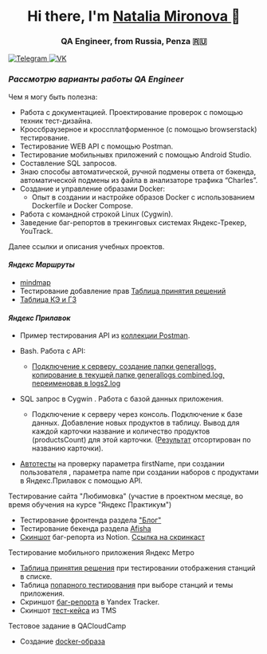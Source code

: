 <h1 align="center"> Hi there, I'm <a href="https://github.com/NataliaMiro" target="_blank"> Natalia Mironova </a>👋
  <h3 align="center">QA Engineer, from Russia, Penza 🇷🇺</h3>
  
<a href="https://t.me/natalym82">
<img src="https://img.shields.io/badge/Telegram-2CA5E0?style=for-the-badge&logo=telegram&logoColor=white" alt="Telegram"/>
</a>

<a href="https://m.vk.com/id23007195">
<img src="https://img.shields.io/badge/вконтакте-%232E87FB.svg?&style=for-the-badge&logo=vk&logoColor=white" alt="VK"/>
</a>

<!--
**NataliaMiro/NataliaMiro** is a ✨ _special_ ✨ repository because its `README.md` (this file) appears on your GitHub profile.
-->


 ***<H3>Рассмотрю варианты работы QA Engineer</H3>*** 

Чем я могу быть полезна:
+ Работа с документацией. Проектирование проверок с помощью техник тест-дизайна.
+ Кроссбраузерное и кроссплатформенное (с помощью browserstack) тестирование.
+ Тестирование WEB API с помощью Postman.
+ Тестирование мобильнывх приложений с помощью Android Studio.
+ Составление SQL запросов.
+ Знаю способы автоматической, ручной подмены ответа от бэкенда, автоматической подмены из файла в анализаторе трафика “Charles”.
+ Создание и управление образами Docker:
  - Опыт в создании и настройке образов Docker с использованием Dockerfile и Docker Compose.
+ Работа с командной строкой Linux (Cygwin).
+ Заведение баг-репортов в трекинговых системах Яндекс-Трекер, YouTrack.


Далее ссылки и описания учебных проектов.

_<H4>Яндекс Маршруты</H4>_

+ [mindmap](https://drive.google.com/file/d/1zugsU3w8kl3shCom-4IjEPpCuLjsQe9-/view?usp=sharing)
+ Тестирование добавление прав [Таблица принятия решений](https://docs.google.com/spreadsheets/d/1faFDAP5fOFjK7RjVTKU7msuO5KX-7U_LCUvWSosJS-8/edit?usp=sharing)
+ [Таблица КЭ и ГЗ](https://drive.google.com/file/d/1YuiXBQ6BVNAe5AbMUUpWw3SPYCXjuk8D/view?usp=sharing)

_<H4>Яндекс Прилавок</H4>_

+ Пример тестирования API из [коллекции Postman](https://drive.google.com/file/d/100HCU7I1KKvAaDIiqky1cgidFMv6VcpH/view?usp=sharing).
+ Bash. Работа с API:
  - [Подключение к серверу, создание папки generallogs, копирование в текущей
папке generallogs combined.log, переименовав в logs2.log](https://drive.google.com/file/d/1139cPsmjBc3rX_0z68J7vnQ5BbS3u-TO/view?usp=sharing)

+ SQL запрос в Cygwin . Работа с базой данных приложения.
  - Подключение к серверу через консоль. Подключение к базе данных.
Добавление новых продуктов в таблицу. Вывод для каждой карточки
название и количество продуктов (productsCount) для этой карточки.
([Результат](https://drive.google.com/file/d/1kz9Pz9m8SyHmyoiDxECUEX7IF_L_7Z4f/view?usp=sharing) отсортирован по названию карточки).
+ [Автотесты](https://github.com/NataliaMiro/yandex_api_stand_tests) на проверку параметра firstName,  при создании пользователя , параметра name при создании наборов с продуктами в Яндекс.Прилавок с помощью API.


Тестирование сайта "Любимовка" (участие в проектном месяце, во время обучения на курсе "Яндекс Практикум")
+ Тестирование фронтенда раздела ["Блог"](https://docs.google.com/spreadsheets/d/1vLXg9u08i6fBnkBC7do2f0iUAFEB1RKzRBnOWuxWzy8/edit?usp=sharing)
+ Тестирование бекенда раздела [Afisha](https://docs.google.com/spreadsheets/d/1i1sBzZeM_2WjNj_Zy9_WgLLMolI2sncJE7cN3W8Fyrk/edit?usp=sharing)
+ [Скиншот](https://docs.google.com/document/d/1c9oMsovJuvBuyf0coN7GXplpWBD_KbZEELjo89ZGz24/edit?usp=sharing) баг-репорта из Notion. [Cсылка на скринкаст](https://drive.google.com/file/d/127brSEm0NwA__Xctzsfuj1LyxcjoY-qf/view?usp=sharing)


Тестирование мобильного приложения Яндекс Метро
+ [Таблица принятия решения](https://docs.google.com/spreadsheets/d/1-Q0suBxwXzD5qCgBYGT51sK81YNtLJopoEc32_pzoco/edit?usp=sharing) при тестировании отображения станций в списке.
+ Таблица [попарного тестирования](https://drive.google.com/file/d/1JDwy-VFf1gpKMEDUgkmY4H3YXnu36kWx/view?usp=sharing) при выборе станций и темы приложения.
+ Скриншот [баг-репорта](https://drive.google.com/file/d/1Nwcvfeu0VTZ9nJpOQ3iJU_0FeBU9ADT8/view?usp=sharing) в Yandex Tracker.
+ Скиншот [тест-кейса](https://drive.google.com/file/d/1HWoLvJpnLjHYhqh_5YF4ee6V5L-M8C-S/view?usp=sharing) из TMS


Тестовое задание в QACloudCamp
+ Создание [docker-образа](https://github.com/NataliaMiro/QACloudCampTestAssignment)
<!--
Here are some ideas to get you started:

- 🔭 I’m currently working on ...
- 🌱 I’m currently learning ...
- 👯 I’m looking to collaborate on ...
- 🤔 I’m looking for help with ...
- 💬 Ask me about ...
- 📫 How to reach me: ...
- 😄 Pronouns: ...
- ⚡ Fun fact: ...
-->
